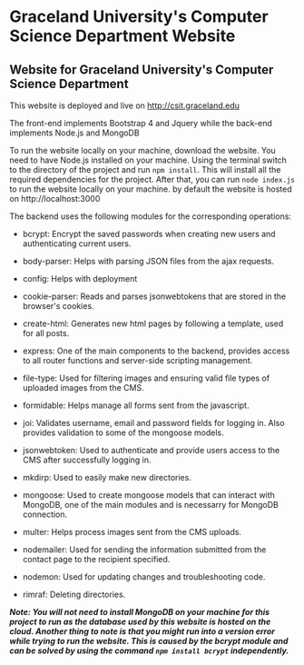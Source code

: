 # Graceland University's Computer Science Department Website
## Website for Graceland University's Computer Science Department

This website is deployed and live on http://csit.graceland.edu

The front-end implements Bootstrap 4 and Jquery while the back-end implements Node.js and MongoDB

To run the website locally on your machine, download the website. You need to have Node.js installed on your machine. Using the terminal switch to the directory of the project and run `npm install`. This will install all the required dependencies for the project. After that, you can run `node index.js` to run the website locally on your machine. by default the website is hosted on http://localhost:3000

The backend uses the following modules for the corresponding operations:

  * bcrypt: Encrypt the saved passwords when creating new users and authenticating current users.

  * body-parser: Helps with parsing JSON files from the ajax requests.

  * config: Helps with deployment

  * cookie-parser: Reads and parses jsonwebtokens that are stored in the browser's cookies.

  * create-html: Generates new html pages by following a template, used for all posts.

  * express: One of the main components to the backend, provides access to all router functions and server-side scripting management.

  * file-type: Used for filtering images and ensuring valid file types of uploaded images from the CMS.

  * formidable: Helps manage all forms sent from the javascript.

  * joi: Validates username, email and password fields for logging in. Also provides validation to some of the mongoose models.

  * jsonwebtoken: Used to authenticate and provide users access to the CMS after successfully logging in.

  * mkdirp: Used to easily make new directories.

  * mongoose: Used to create mongoose models that can interact with MongoDB, one of the main modules and is necessarry for MongoDB       connection.

  * multer: Helps process images sent from the CMS uploads.

  * nodemailer: Used for sending the information submitted from the contact page to the recipient specified.

  * nodemon: Used for updating changes and troubleshooting code.

  * rimraf: Deleting directories.

***Note: You will not need to install MongoDB on your machine for this project to run as the database used by this website is hosted on the cloud. Another thing to note is that you might run into a version error while trying to run the website. This is caused by the bcrypt module and can be solved by using the command `npm install bcrypt` independently.***

